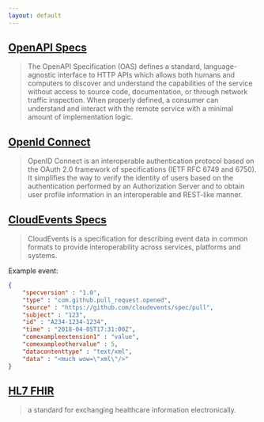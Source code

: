 ```yaml
---
layout: default
---
```


## [OpenAPI Specs](https://swagger.io/specification/)

> The OpenAPI Specification (OAS) defines a standard, language-agnostic interface to HTTP APIs which allows both humans and computers to discover and understand the capabilities of the service without access to source code, documentation, or through network traffic inspection. When properly defined, a consumer can understand and interact with the remote service with a minimal amount of implementation logic.

## [OpenId Connect](https://openid.net/connect/)

> OpenID Connect is an interoperable authentication protocol based on the OAuth 2.0 framework of specifications (IETF RFC 6749 and 6750). It simplifies the way to verify the identity of users based on the authentication performed by an Authorization Server and to obtain user profile information in an interoperable and REST-like manner.

## [CloudEvents Specs](https://github.com/cloudevents/spec/blob/v1.0.2/cloudevents/spec.md)
> CloudEvents is a specification for describing event data in common formats to provide interoperability across services, platforms and systems.

Example event:

``` json
{
    "specversion" : "1.0",
    "type" : "com.github.pull_request.opened",
    "source" : "https://github.com/cloudevents/spec/pull",
    "subject" : "123",
    "id" : "A234-1234-1234",
    "time" : "2018-04-05T17:31:00Z",
    "comexampleextension1" : "value",
    "comexampleothervalue" : 5,
    "datacontenttype" : "text/xml",
    "data" : "<much wow=\"xml\"/>"
}
```

## [HL7 FHIR](https://www.hl7.org/fhir/overview.html)

> a standard for exchanging healthcare information electronically.